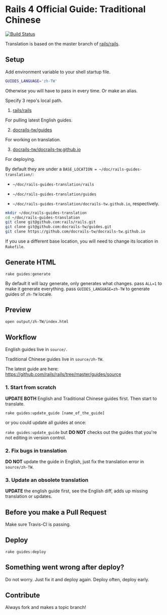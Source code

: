 # Rails 4 Official Guide: Traditional Chinese

[![Build Status](https://travis-ci.org/docrails-tw/guides.svg?branch=master)](https://travis-ci.org/docrails-tw/guides)

Translation is based on the master branch of [rails/rails](https://github.com/rails/rails).

## Setup

Add environment variable to your shell startup file.

```bash
GUIDES_LANGUAGE='zh-TW'
```

Otherwise you will have to pass in every time. Or make an alias.

Specify 3 repo's local path.

1. [rails/rails](https://github.com/rails/rails)

For pulling latest English guides.

2. [docrails-tw/guides](https://github.com/docrails-tw/guides)

For working on translation.

3. [docrails-tw/docrails-tw.github.io](https://github.com/docrails-tw/docrails-tw.github.io)

For deploying.

By default they are under a `BASE_LOCATION = ~/doc/rails-guides-translation/`:

* `~/doc/rails-guides-translation/rails`

* `~/doc/rails-guides-translation/guides`

* `~/doc/rails-guides-translation/docrails-tw.github.io`, respectively.

```sh
mkdir ~/doc/rails-guides-translation
cd ~/doc/rails-guides-translation
git clone git@github.com:rails/rails.git
git clone git@github.com:docrails-tw/guides.git
git clone https://github.com/docrails-tw/docrails-tw.github.io
```

If you use a different base location, you will need to change its location in `Rakefile`.

## Generate HTML

`rake guides:generate`

By default it will lazy generate, only generates what changes. pass `ALL=1` to make it generate everything. pass `GUIDES_LANGUAGE=zh-TW` to generate guides of `zh-TW` locale.

## Preview

```sh
open output/zh-TW/index.html
```

## Workflow

English guides live in `source/`.

Traditional Chinese guides live in `source/zh-TW`.

The latest guide are here: https://github.com/rails/rails/tree/master/guides/source

### 1. Start from scratch

**UPDATE BOTH** English and Traditional Chinese guides first. Then start to translate.

`rake guides:update_guide [name_of_the_guide]`

or you could update all guides at once:

`rake guides:update_guide` but **DO NOT** checks out the guides that you're not editing in version control.

### 2. Fix bugs in translation

**DO NOT** update the guide in English, just fix the translation error in `source/zh-TW`.

### 3. Update an obsolete translation

**UPDATE** the english guide first, see the English diff, adds up missing translation or updates.

## Before you make a Pull Request

Make sure Travis-CI is passing.

## Deploy

`rake guides:deploy`

## Something went wrong after deploy?

Do not worry. Just fix it and deploy again. Deploy often, deploy early.

## Contribute

Always fork and makes a topic branch!
